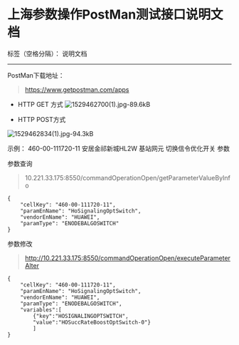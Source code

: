 # 上海参数操作PostMan测试接口说明文档

标签（空格分隔）： 说明文档

---

PostMan下载地址：
> https://www.getpostman.com/apps


- HTTP GET 方式
![1529462700(1).jpg-89.6kB][1]


- HTTP POST方式

![1529462834(1).jpg-94.3kB][2]

示例：
460-00-111720-11   安居金祁新城HL2W 基站网元
切换信令优化开关 参数

参数查询
> 10.221.33.175:8550/commandOperationOpen/getParameterValueByInfo

```
{
	"cellKey": "460-00-111720-11",
	"paramEnName": "HoSignalingOptSwitch",
	"vendorEnName": "HUAWEI",
	"paramType": "ENODEBALGOSWITCH"
}
```
参数修改
> http://10.221.33.175:8550/commandOperationOpen/executeParameterAlter
```
{
	"cellKey": "460-00-111720-11",
	"paramEnName": "HoSignalingOptSwitch",
	"vendorEnName": "HUAWEI",
	"paramType": "ENODEBALGOSWITCH",
	"variables":[
		{"key":"HOSIGNALINGOPTSWITCH",
		"value":"HOSuccRateBoostOptSwitch-0"}
		]
}
```

  [1]: http://static.zybuluo.com/zhanghuanliang/az7dy2vxtlwvqnl81siv56co/1529462700%281%29.jpg
  [2]: http://static.zybuluo.com/zhanghuanliang/9fzhy4i13wrtjz56yjl1ra99/1529462834%281%29.jpg
